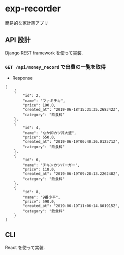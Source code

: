 # exp-recorder

簡易的な家計簿アプリ

## API 設計

Django REST framework を使って実装.

### `GET /api/money_record` で出費の一覧を取得

- Response

```
[
    {
        "id": 2,
        "name": "ファミチキ",
        "price": 180.0,
        "created_at": "2019-06-18T15:31:35.268342Z",
        "category": "飲食料"
    },
    {
        "id": 4,
        "name": "なか卯カツ丼大盛",
        "price": 650.0,
        "created_at": "2019-06-19T00:40:36.012571Z",
        "category": "飲食料"
    },
    {
        "id": 6,
        "name": "チキンカツバーガー",
        "price": 118.0,
        "created_at": "2019-06-19T09:28:13.226240Z",
        "category": "飲食料"
    },
    {
        "id": 8,
        "name": "9番小辛",
        "price": 590.0,
        "created_at": "2019-06-19T11:06:14.801915Z",
        "category": "飲食料"
    }
]
```

## CLI

React を使って実装.

